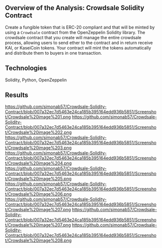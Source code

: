 ## Overview of the Analysis: Crowdsale Solidity Contract
Create a fungible token that is ERC-20 compliant and that will be minted by using a `Crowdsale` contract from the OpenZeppelin Solidity library. The crowdsale contract that you create will manage the entire crowdsale process, allowing users to send ether to the contract and in return receive KAI, or KaseiCoin tokens. Your contract will mint the tokens automatically and distribute them to buyers in one transaction.

## Technologies 

Solidity, Python, OpenZeppelin

## Results
https://github.com/simonab57/Crowdsale-Solidity-Contract/blob/007a32ec7d5463e24ca185b395164edd936b5851/Screenshot/Crowdsale%20image%201.png
https://github.com/simonab57/Crowdsale-Solidity-Contract/blob/007a32ec7d5463e24ca185b395164edd936b5851/Screenshot/Crowdsale%20image%202.png
https://github.com/simonab57/Crowdsale-Solidity-Contract/blob/007a32ec7d5463e24ca185b395164edd936b5851/Screenshot/Crowdsale%20image%203.png
https://github.com/simonab57/Crowdsale-Solidity-Contract/blob/007a32ec7d5463e24ca185b395164edd936b5851/Screenshot/Crowdsale%20image%204.png
https://github.com/simonab57/Crowdsale-Solidity-Contract/blob/007a32ec7d5463e24ca185b395164edd936b5851/Screenshot/Crowdsale%20image%205.png
https://github.com/simonab57/Crowdsale-Solidity-Contract/blob/007a32ec7d5463e24ca185b395164edd936b5851/Screenshot/Crowdsale%20image%206.png
https://github.com/simonab57/Crowdsale-Solidity-Contract/blob/007a32ec7d5463e24ca185b395164edd936b5851/Screenshot/Crowdsale%20image%207.png
https://github.com/simonab57/Crowdsale-Solidity-Contract/blob/007a32ec7d5463e24ca185b395164edd936b5851/Screenshot/Crowdsale%20image%207.png
https://github.com/simonab57/Crowdsale-Solidity-Contract/blob/007a32ec7d5463e24ca185b395164edd936b5851/Screenshot/Crowdsale%20image%208.png
